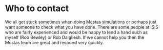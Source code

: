 Who to contact
==============

We all get stuck sometimes when doing Mcstas simulations or perhaps just want someone to check what you have done. There are some people at ISIS who are fairly experienced and would be happy to lend a hand such as myself (Rob Bewley) or Rob Dalgliesh. If we cannot help you then the Mcstas team are great and respond very quickly. 
